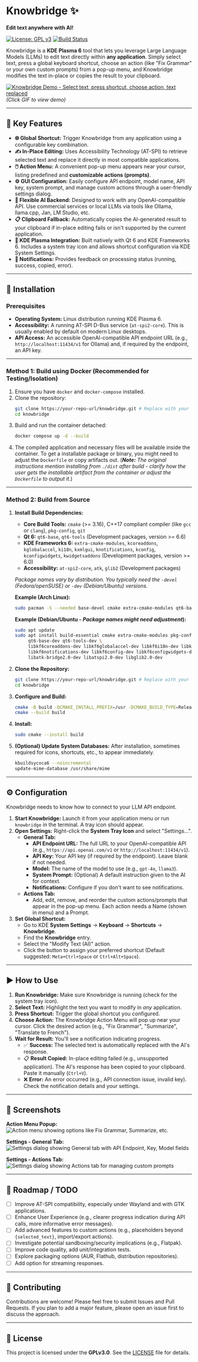 # Knowbridge ✨

**Edit text anywhere with AI!**

[![License: GPL v3](https://img.shields.io/badge/License-GPLv3-blue.svg)](https://www.gnu.org/licenses/gpl-3.0)
[![Build Status](https://img.shields.io/github/actions/workflow/status/OPHoperHPO/knowbridge/build-in-docker.yml?branch=master)](https://github.com/OPHoperHPO/knowbridge/actions/workflows/build-in-docker.yml)

Knowbridge is a **KDE Plasma 6** tool that lets you leverage Large Language Models (LLMs) to edit text directly within **any application**. Simply select text, press a global keyboard shortcut, choose an action (like "Fix Grammar" or your own custom prompts) from a pop-up menu, and Knowbridge modifies the text in-place or copies the result to your clipboard.

[![Knowbridge Demo - Select text, press shortcut, choose action, text replaced](docs/demo.gif)](docs/demo.gif)
*(Click GIF to view demo)*

---

## 🌟 Key Features

*   **🌐 Global Shortcut:** Trigger Knowbridge from any application using a configurable key combination.
*   **✍️ In-Place Editing:** Uses Accessibility Technology (AT-SPI) to retrieve selected text and replace it directly in most compatible applications.
*   **🖱️ Action Menu:** A convenient pop-up menu appears near your cursor, listing predefined and **customizable actions (prompts)**.
*   **⚙️ GUI Configuration:** Easily configure API endpoint, model name, API key, system prompt, and manage custom actions through a user-friendly settings dialog.
*   **🔌 Flexible AI Backend:** Designed to work with any OpenAI-compatible API. Use commercial services or local LLMs via tools like Ollama, llama.cpp, Jan, LM Studio, etc.
*   **📋 Clipboard Fallback:** Automatically copies the AI-generated result to your clipboard if in-place editing fails or isn't supported by the current application.
*   **💙 KDE Plasma Integration:** Built natively with Qt 6 and KDE Frameworks 6. Includes a system tray icon and allows shortcut configuration via KDE System Settings.
*   **🔔 Notifications:** Provides feedback on processing status (running, success, copied, error).

---

## 🚀 Installation

### Prerequisites

*   **Operating System:** Linux distribution running KDE Plasma 6.
*   **Accessibility:** A running AT-SPI D-Bus service (`at-spi2-core`). This is usually enabled by default on modern Linux desktops.
*   **API Access:** An accessible OpenAI-compatible API endpoint URL (e.g., `http://localhost:11434/v1` for Ollama) and, if required by the endpoint, an API key.

---

### Method 1: Build using Docker (Recommended for Testing/Isolation)

1.  Ensure you have `docker` and `docker-compose` installed.
2.  Clone the repository:
    ```bash
    git clone https://your-repo-url/knowbridge.git # Replace with your actual repo URL
    cd knowbridge
    ```
3.  Build and run the container detached:
    ```bash
    docker compose up -d --build
    ```
4.  The compiled application and necessary files will be available inside the container. To get a installable package or binary, you might need to adjust the `Dockerfile` or copy artifacts out. (***Note:*** *The original instructions mention installing from `./dist` after build - clarify how the user gets the installable artifact from the container or adjust the `Dockerfile` to output it.*)

---

### Method 2: Build from Source

1.  **Install Build Dependencies:**
    *   **Core Build Tools:** `cmake` (>= 3.16), C++17 compliant compiler (like `gcc` or `clang`), `pkg-config`, `git`
    *   **Qt 6:** `qt6-base`, `qt6-tools` (Development packages, version >= 6.6)
    *   **KDE Frameworks 6:** `extra-cmake-modules`, `kcoreaddons`, `kglobalaccel`, `ki18n`, `kxmlgui`, `knotifications`, `kconfig`, `kconfigwidgets`, `kwidgetsaddons` (Development packages, version >= 6.0)
    *   **Accessibility:** `at-spi2-core`, `atk`, `glib2` (Development packages)

    *Package names vary by distribution. You typically need the `-devel` (Fedora/openSUSE) or `-dev` (Debian/Ubuntu) versions.*

    **Example (Arch Linux):**
    ```bash
    sudo pacman -S --needed base-devel cmake extra-cmake-modules qt6-base qt6-tools kcoreaddons kglobalaccel ki18n kxmlgui knotifications kconfig kconfigwidgets kwidgetsaddons at-spi2-core atk glib2 git
    ```
    **Example (Debian/Ubuntu - *Package names might need adjustment*):**
    ```bash
    sudo apt update
    sudo apt install build-essential cmake extra-cmake-modules pkg-config git \
         qt6-base-dev qt6-tools-dev \
         libkf6coreaddons-dev libkf6globalaccel-dev libkf6i18n-dev libkf6xmlgui-dev \
         libkf6notifications-dev libkf6config-dev libkf6configwidgets-dev libkf6widgetsaddons-dev \
         libatk-bridge2.0-dev libatspi2.0-dev libglib2.0-dev
    ```

2.  **Clone the Repository:**
    ```bash
    git clone https://your-repo-url/knowbridge.git # Replace with your actual repo URL
    cd knowbridge
    ```

3.  **Configure and Build:**
    ```bash
    cmake -B build -DCMAKE_INSTALL_PREFIX=/usr -DCMAKE_BUILD_TYPE=Release
    cmake --build build
    ```

4.  **Install:**
    ```bash
    sudo cmake --install build
    ```

5.  **(Optional) Update System Databases:** After installation, sometimes required for icons, shortcuts, etc., to appear immediately.
    ```bash
    kbuildsycoca6 --noincremental
    update-mime-database /usr/share/mime
    ```

---

## ⚙️ Configuration

Knowbridge needs to know how to connect to your LLM API endpoint.

1.  **Start Knowbridge:** Launch it from your application menu or run `knowbridge` in the terminal. A tray icon should appear.
2.  **Open Settings:** Right-click the **System Tray Icon** and select "Settings…".
    *   **General Tab:**
        *   **API Endpoint URL:** The full URL to your OpenAI-compatible API (e.g., `https://api.openai.com/v1` or `http://localhost:11434/v1`).
        *   **API Key:** Your API key (if required by the endpoint). Leave blank if not needed.
        *   **Model:** The name of the model to use (e.g., `gpt-4o`, `llama3`).
        *   **System Prompt:** (Optional) A default instruction given to the AI for context.
        *   **Notifications:**  Configure if you don't want to see notifications.
    *   **Actions Tab:**
        *   Add, edit, remove, and reorder the custom actions/prompts that appear in the pop-up menu. Each action needs a Name (shown in menu) and a Prompt.
3.  **Set Global Shortcut:**
    *   Go to KDE **System Settings** -> **Keyboard** -> **Shortcuts** -> **Knowbridge**.
    *   Find the **Knowbridge** entry.
    *   Select the "Modify Text (AI)" action.
    *   Click the button to assign your preferred shortcut (Default suggested: `Meta+Ctrl+Space` or `Ctrl+Alt+Space`).

---

## ▶️ How to Use

1.  **Run Knowbridge:** Make sure Knowbridge is running (check for the system tray icon).
2.  **Select Text:** Highlight the text you want to modify in *any* application.
3.  **Press Shortcut:** Trigger the global shortcut you configured.
4.  **Choose Action:** The Knowbridge Action Menu will pop up near your cursor. Click the desired action (e.g., "Fix Grammar", "Summarize", "Translate to French").
5.  **Wait for Result:** You'll see a notification indicating progress.
    *   ✅ **Success:** The selected text is automatically replaced with the AI's response.
    *   📋 **Result Copied:** In-place editing failed (e.g., unsupported application). The AI's response has been copied to your clipboard. Paste it manually (`Ctrl+V`).
    *   ❌ **Error:** An error occurred (e.g., API connection issue, invalid key). Check the notification details and your settings.

---

## 📸 Screenshots

**Action Menu Popup:**
![Action menu showing options like Fix Grammar, Summarize, etc.](./docs/img.png)

**Settings - General Tab:**
![Settings dialog showing General tab with API Endpoint, Key, Model fields](./docs/settings.png)

**Settings - Actions Tab:**
![Settings dialog showing Actions tab for managing custom prompts](./docs/actions.png)

---

## 🚧 Roadmap / TODO

*   [ ] Improve AT-SPI compatibility, especially under Wayland and with GTK applications.
*   [ ] Enhance User Experience (e.g., clearer progress indication during API calls, more informative error messages).
*   [ ] Add advanced features to custom actions (e.g., placeholders beyond `{selected_text}`, import/export actions).
*   [ ] Investigate potential sandboxing/security implications (e.g., Flatpak).
*   [ ] Improve code quality, add unit/integration tests.
*   [ ] Explore packaging options (AUR, Flathub, distribution repositories).
*   [ ] Add option for streaming responses.

---

## 🤝 Contributing

Contributions are welcome! Please feel free to submit Issues and Pull Requests. If you plan to add a major feature, please open an issue first to discuss the approach.

<!-- Optional: Add a link to a CONTRIBUTING.md file if you have one -->
<!-- See [CONTRIBUTING.md](CONTRIBUTING.md) for more details. -->

---

## 📜 License

This project is licensed under the **GPLv3.0**. See the [LICENSE](LICENSE) file for details.
